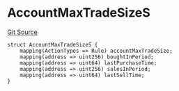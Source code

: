 # AccountMaxTradeSizeS
[Git Source](https://github.com/thrackle-io/tron/blob/8f8cd9f0e8cf797290e5a764c49efd646c572381/src/client/token/handler/diamond/RuleStorage.sol)


```solidity
struct AccountMaxTradeSizeS {
    mapping(ActionTypes => Rule) accountMaxTradeSize;
    mapping(address => uint256) boughtInPeriod;
    mapping(address => uint64) lastPurchaseTime;
    mapping(address => uint256) salesInPeriod;
    mapping(address => uint64) lastSellTime;
}
```

